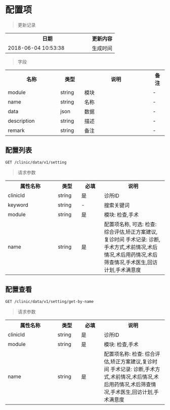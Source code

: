 # 配置项

> 更新记录

<table>
    <tr>
        <th style="width:250px;">日期</th>
        <th>更新内容</th>
    </tr>
    <tr>
        <td>2018-06-04 10:53:38</td>
        <td>生成时间</td>
    </tr>
</table>

> 字段

<table>
    <tr>
        <th style="width:150px;">名称</th>
        <th style="width:60px;">类型</th>
        <th style="width:200px;">说明</th>
        <th>备注</th>
    </tr>
    <tr>
        <td>module</td>
        <td>string</td>
        <td>模块</td>
        <td>-</td>
    </tr>
    <tr>
        <td>name</td>
        <td>string</td>
        <td>名称</td>
        <td>-</td>
    </tr>
    <tr>
        <td>data</td>
        <td>json</td>
        <td>数据</td>
        <td>-</td>
    </tr>
    <tr>
        <td>description</td>
        <td>string</td>
        <td>描述</td>
        <td>-</td>
    </tr>
    <tr>
        <td>remark</td>
        <td>string</td>
        <td>备注</td>
        <td>-</td>
    </tr>
</table>

## 配置列表

```
GET /clinic/data/v1/setting
```
> 请求参数

<table>
    <tr>
        <th style="width:150px;">属性名称</th>
        <th style="width:60px;">类型</th>
        <th style="width:60px;">必填</th>
        <th style="width:200px;">说明</th>
    </tr>
    <tr>
        <td>clinicId</td>
        <td>string</td>
        <td>是</td>
        <td>诊所ID</td>
    </tr>
    <tr>
        <td>keyword</td>
        <td>string</td>
        <td>-</td>
        <td>搜索关键词</td>
    </tr>
    <tr>
        <td>module</td>
        <td>string</td>
        <td>是</td>
        <td>模块: 检查,手术</td>
    </tr>
    <tr>
        <td>name</td>
        <td>string</td>
        <td>是</td>
        <td>配置项名称, 可选: 检查: 综合评估,矫正方案建议,复诊时间 手术记录: 诊断,手术方式,术前情况,术后情况,术后用药情况,术后筛查情况,手术医生,回访计划,手术满意度</td>
    </tr>
</table>

## 配置查看

```
GET /clinic/data/v1/setting/get-by-name
```
> 请求参数

<table>
    <tr>
        <th style="width:150px;">属性名称</th>
        <th style="width:60px;">类型</th>
        <th style="width:60px;">必填</th>
        <th style="width:200px;">说明</th>
    </tr>
    <tr>
        <td>clinicId</td>
        <td>string</td>
        <td>是</td>
        <td>诊所ID</td>
    </tr>
    <tr>
        <td>module</td>
        <td>string</td>
        <td>是</td>
        <td>模块: 检查,手术</td>
    </tr>
    <tr>
        <td>name</td>
        <td>string</td>
        <td>是</td>
        <td>配置项名称: 检查: 综合评估,矫正方案建议,复诊时间 手术记录: 诊断,手术方式,术前情况,术后情况,术后用药情况,术后筛查情况,手术医生,回访计划,手术满意度</td>
    </tr>
</table>
